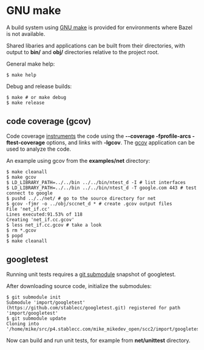 # GNU make

A build system using [GNU make](https://www.gnu.org/software/make/) is provided for
environments where Bazel is not available.

Shared libaries and applications can be built from their directories, with output to **bin/** and
**obj/** directories relative to the project root.

General make help:
```
$ make help
```

Debug and release builds:
```
$ make # or make debug
$ make release
```

## code coverage (gcov)

Code coverage
[instruments](https://gcc.gnu.org/onlinedocs/gcc/Instrumentation-Options.html) the code using the
**--coverage -fprofile-arcs -ftest-coverage** options, and links with **-lgcov**.
The [gcov](https://gcc.gnu.org/onlinedocs/gcc/Invoking-Gcov.html#Invoking-Gcov) application can
be used to analyze the code.

An example using gcov from the **examples/net** directory:
```
$ make cleanall
$ make gcov
$ LD_LIBRARY_PATH=../../bin ../../bin/ntest_d -I # list interfaces
$ LD_LIBRARY_PATH=../../bin ../../bin/ntest_d -T google.com 443 # test connect to google
$ pushd ../../net/ # go to the source directory for net
$ gcov -fjmr -o ../obj/sccnet_d * # create .gcov output files
File 'net_if.cc'
Lines executed:91.53% of 118
Creating 'net_if.cc.gcov'
$ less net_if.cc.gcov # take a look
$ rm *.gcov
$ popd
$ make cleanall
```

## googletest

Running unit tests requires a [git submodule](https://git-scm.com/book/en/v2/Git-Tools-Submodules)
snapshot of googletest.

After downloading source code, initialize the submodules:
```
$ git submodule init
Submodule 'import/googletest' (https://github.com/stablecc/googletest.git) registered for path 'import/googletest'
$ git submodule update
Cloning into '/home/mike/src/p4.stablecc.com/mike_mikedev_open/scc2/import/googletest'...
```

Now can build and run unit tests, for example from **net/unittest** directory.
